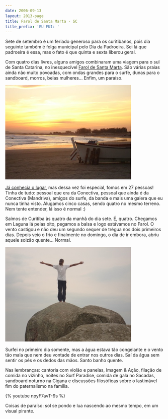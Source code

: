 ```yaml
---
date: 2006-09-13
layout: 2013-page
title: Farol de Santa Marta - SC
title_prefix: 'EU FUI: '
---
```


Sete de setembro é um feriado generoso para os curitibanos, pois dia seguinte também é folga municipal pelo Dia da Padroeira. Sei lá que padroeira é essa, mas o fato é que quinta e sexta liberou geral.

Com quatro dias livres, alguns amigos combinaram uma viagem para o sul de Santa Catarina, no inesquecível [Farol de Santa Marta](http://www.wikimapia.org/#y=-28603226&x=-48816671&z=16&l=0&m=a&v=2). São várias praias ainda não muito povoadas, com ondas grandes para o surfe, dunas para o sandboard, morros, belas mulheres... Enfim, um paraíso.

![](/wp/wp-content/uploads/2006/09/farol-1.jpg)

[Já conhecia o lugar](http://aurelio.net/viagem/farol-imbituba/), mas dessa vez foi especial, fomos em 27 pessoas! Tinha de tudo: pessoal que era da Conectiva, pessoal que ainda é da Conectiva (Mandriva), amigos do surfe, da banda e mais uma galera que eu nunca tinha visto. Alugamos cinco casas, sendo quatro no mesmo terreno. Nem tente entender, lá isso é normal :)

Saímos de Curitiba às quatro da manhã do dia sete. É, quatro. Chegamos em Laguna lá pelas oito, pegamos a balsa e logo estávamos no Farol. O vento castigou e não deu um segundo sequer de trégua nos dois primeiros dias. Depois veio o frio e finalmente no domingo, o dia de ir embora, abriu aquele solzão quente... Normal.

![](/wp/wp-content/uploads/2006/09/farol-2.jpg)

Surfei no primeiro dia somente, mas a água estava tão congelante e o vento tão mala que nem deu vontade de entrar nos outros dias. Saí da água sem sentir os pés e os dedos das mãos. Santo banho quente.

Nas lembranças: cantoria com violão e panelas, Imagem & Ação, filação de comida no vizinho, noites no Surf Paradise, comida de gala no Sacadas, sandboard noturno na Cigana e discussões filosóficas sobre o lastimável fim do paternalismo na família.

{% youtube npyF7avT-9s %}

Coisas de paraíso: sol se pondo e lua nascendo ao mesmo tempo, em um visual pirante.

